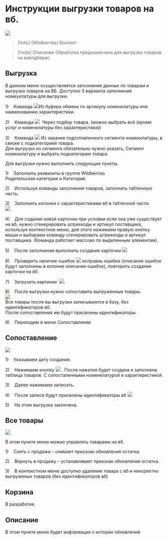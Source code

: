# Инструкции выгрузки товаров на вб.

![](file:///C:/Users/IDCE3~1.PSH/AppData/Local/Temp/msohtmlclip1/01/clip_image002.jpg)

> [!info] (Wildberries) Контент

> [!note] _Описание_ 
> Обработка предназначена для выгрузки товаров на вайлдберис.

## Выгрузка

В данном меню осуществляется заполнение данных по товарам и выгрузка товаров на ВБ. Доступно 3 варианта заполнения номеyклатуры для выгрузки.

1)    Команда ![](file:///C:/Users/IDCE3~1.PSH/AppData/Local/Temp/msohtmlclip1/01/clip_image003.png)Из буфера обмена по артикулу номенклатуры или наименованию характеристики.

2)    Команда ![](file:///C:/Users/IDCE3~1.PSH/AppData/Local/Temp/msohtmlclip1/01/clip_image004.png)  Через подбор товара. (можно выбрать всё (кроме услуг и номенклатуры без характеристики))

3)    Команда ![](file:///C:/Users/IDCE3~1.PSH/AppData/Local/Temp/msohtmlclip1/01/clip_image005.png) Из заранее подготовленного сегмента номенклатуры, в связке с подкатегорией товара.  
Для выгрузки из сегмента обязательно нужно указать, Сегмент номенклатуру и выбрать подкатегорию товара.  

Для выгрузки нужно выполнить следующие пункты.

1)    Заполнить реквизиты в группе Wildberries  
Родительская категория и Категория.

2)    Используя команды заполнения товаров, заполнить табличную часть.

3)    Заполнить колонки с характеристиками вб в табличной части.  
![](file:///C:/Users/IDCE3~1.PSH/AppData/Local/Temp/msohtmlclip1/01/clip_image007.jpg) 

4)    Для содания новой карточки при условии если она уже существует на вб, нужно сгенерировать штрихкоды и артикул поставщика, используя контекстное меню, для этого нажимаем правую кнопку мыши и выбираем команду сгенерировать штрихкоды и артикул поставщика. (Команда работает массово по выделенным элементам).

5)    После заполнения выполнить создание карточки ![](file:///C:/Users/IDCE3~1.PSH/AppData/Local/Temp/msohtmlclip1/01/clip_image008.png)  

6)    Проверить наличие ошибок ![](file:///C:/Users/IDCE3~1.PSH/AppData/Local/Temp/msohtmlclip1/01/clip_image009.png) исправиь ошибки (описание ошибок будут заполнены в колонке описание ошибок), повторить создание карточки на вб.

7)    Загрузить картинки  ![](file:///C:/Users/IDCE3~1.PSH/AppData/Local/Temp/msohtmlclip1/01/clip_image010.png).

8)    После выгрузки нужно сопоставить выгруженные товары.  
![](file:///C:/Users/IDCE3~1.PSH/AppData/Local/Temp/msohtmlclip1/01/clip_image012.jpg)  
Все товары после вы выгрузки записываются в базу, без идентификаторов вб.  
После сопоставления им будут присвоены идентификаторы.

9)    Переходим в меню Сопоставление  
  

## Сопоставление

![](file:///C:/Users/IDCE3~1.PSH/AppData/Local/Temp/msohtmlclip1/01/clip_image014.jpg)

1)    Указываем дату создания.

2)    Нажимаем кнопку ![](file:///C:/Users/IDCE3~1.PSH/AppData/Local/Temp/msohtmlclip1/01/clip_image015.png) . После нажатия будет создана и заполнена таблица товаров. С сопосталенными номенклатурой и характеристикой.

3)    Далее нажимаем записать.

4)    После записи будут присвоены идентификаторы вб ![](file:///C:/Users/IDCE3~1.PSH/AppData/Local/Temp/msohtmlclip1/01/clip_image017.jpg)

5)    На этом выгрузка закончена.

## Все товары

![](file:///C:/Users/IDCE3~1.PSH/AppData/Local/Temp/msohtmlclip1/01/clip_image019.jpg)

В этом пункте меню можно управлять товарами на вб.

1)    Снять с продажи – снимает прихзнак обновления остатка.

2)    Вернуть в продажу – устанавливает прихзнак обновления остатка.

3)    В контекстном меню доступно удаление товара с вб и некоректно выгруженых товаров (без идентификаторов вб)

## Корзина

В разработке.

## Описание

В этом пункте меню будет информация о истории обновлений